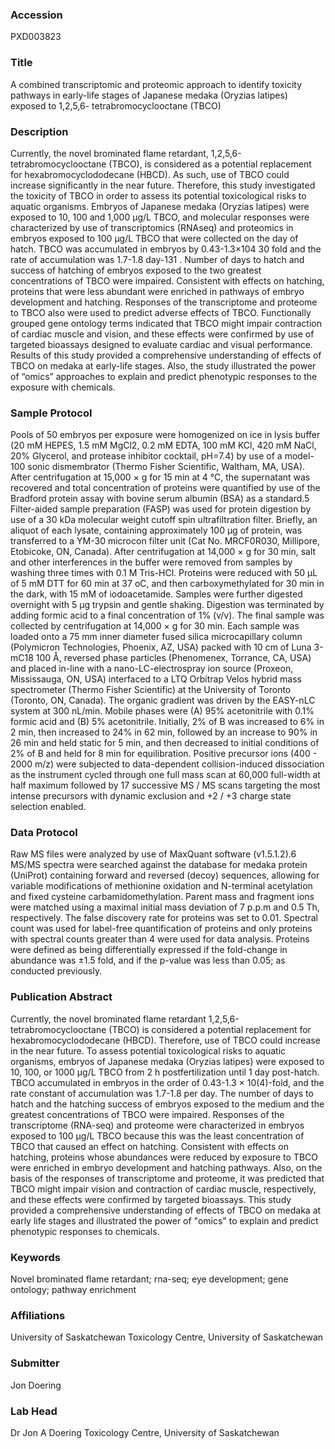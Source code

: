 ### Accession
PXD003823

### Title
A combined transcriptomic and proteomic approach to identify toxicity pathways in early-life stages of Japanese medaka (Oryzias latipes) exposed to 1,2,5,6- tetrabromocyclooctane (TBCO)

### Description
Currently, the novel brominated flame retardant, 1,2,5,6-tetrabromocyclooctane (TBCO), is considered as a potential replacement for hexabromocyclododecane (HBCD). As such, use of TBCO could increase significantly in the near future. Therefore, this study investigated the toxicity of TBCO in order to assess its potential toxicological risks to aquatic organisms. Embryos of Japanese medaka (Oryzias latipes) were exposed to 10, 100 and 1,000 μg/L TBCO, and molecular responses were characterized by use of transcriptomics (RNAseq) and proteomics in embryos exposed to 100 μg/L TBCO that were collected on the day of hatch. TBCO was accumulated in embryos by 0.43-1.3×104 30 fold and the rate of accumulation was 1.7-1.8 day-131 . Number of days to hatch and success of hatching of embryos exposed to the two greatest concentrations of TBCO were impaired. Consistent with effects on hatching, proteins that were less abundant were enriched in pathways of embryo development and hatching. Responses of the transcriptome and proteome to TBCO also were used to predict adverse effects of TBCO. Functionally grouped gene ontology terms indicated that TBCO might impair contraction of cardiac muscle and vision, and these effects were confirmed by use of targeted bioassays designed to evaluate cardiac and visual performance. Results of this study provided a comprehensive understanding of effects of TBCO on medaka at early-life stages. Also, the study illustrated the power of “omics” approaches to explain and predict phenotypic responses to the exposure with chemicals.

### Sample Protocol
Pools of 50 embryos per exposure were homogenized on ice in lysis buffer (20 mM HEPES, 1.5 mM MgCl2, 0.2 mM EDTA, 100 mM KCl, 420 mM NaCl, 20% Glycerol, and protease inhibitor cocktail, pH=7.4) by use of a model-100 sonic dismembrator (Thermo Fisher Scientific, Waltham, MA, USA). After centrifugation at 15,000 × g for 15 min at 4 °C, the supernatant was recovered and total concentration of proteins were quantified by use of the Bradford protein assay with bovine serum albumin (BSA) as a standard.5 Filter-aided sample preparation (FASP) was used for protein digestion by use of a 30 kDa molecular weight cutoff spin ultrafiltration filter. Briefly, an aliquot of each lysate, containing approximately 100 μg of protein, was transferred to a YM-30 microcon filter unit (Cat No. MRCF0R030, Millipore, Etobicoke, ON, Canada). After centrifugation at 14,000 × g for 30 min, salt and other interferences in the buffer were removed from samples by washing three times with 0.1 M Tris-HCl. Proteins were reduced with 50 μL of 5 mM DTT for 60 min at 37 oC, and then carboxymethylated for 30 min in the dark, with 15 mM of iodoacetamide. Samples were further digested overnight with 5 μg trypsin and gentle shaking. Digestion was terminated by adding formic acid to a final concentration of 1% (v/v). The final sample was collected by centrifugation at 14,000 × g for 30 min.  Each sample was loaded onto a 75 mm inner diameter fused silica microcapillary column (Polymicron Technologies, Phoenix, AZ, USA) packed with 10 cm of Luna 3-mC18 100 Å, reversed phase particles (Phenomenex, Torrance, CA, USA) and placed in-line with a nano-LC-electrospray ion source (Proxeon, Mississauga, ON, USA) interfaced to a LTQ Orbitrap Velos hybrid mass spectrometer (Thermo Fisher Scientific) at the University of Toronto (Toronto, ON, Canada). The organic gradient was driven by the EASY-nLC system at 300 nL/min. Mobile phases were (A) 95% acetonitrile with 0.1% formic acid and (B) 5% acetonitrile. Initially, 2% of B was increased to 6% in 2 min, then increased to 24% in 62 min, followed by an increase to 90% in 26 min and held static for 5 min, and then decreased to initial conditions of 2% of B and held for 8 min for equilibration. Positive precursor ions (400 - 2000 m/z) were subjected to data-dependent collision-induced dissociation as the instrument cycled through one full mass scan at 60,000 full-width at half maximum followed by 17 successive MS / MS scans targeting the most intense precursors with dynamic exclusion and +2 / +3 charge state selection enabled.

### Data Protocol
Raw MS files were analyzed by use of MaxQuant software (v1.5.1.2).6 MS/MS spectra were searched against the database for medaka protein (UniProt) containing forward and reversed (decoy) sequences, allowing for variable modifications of methionine oxidation and N-terminal acetylation and fixed cysteine carbamidomethylation. Parent mass and fragment ions were matched using a maximal initial mass deviation of 7 p.p.m and 0.5 Th, respectively. The false discovery rate for proteins was set to 0.01. Spectral count was used for label-free quantification of proteins and only proteins with spectral counts greater than 4 were used for data analysis. Proteins were defined as being differentially expressed if the fold-change in abundance was ±1.5 fold, and if the p-value was less than 0.05; as conducted previously.

### Publication Abstract
Currently, the novel brominated flame retardant 1,2,5,6-tetrabromocyclooctane (TBCO) is considered a potential replacement for hexabromocyclododecane (HBCD). Therefore, use of TBCO could increase in the near future. To assess potential toxicological risks to aquatic organisms, embryos of Japanese medaka (Oryzias latipes) were exposed to 10, 100, or 1000 &#x3bc;g/L TBCO from 2 h postfertilization until 1 day post-hatch. TBCO accumulated in embryos in the order of 0.43-1.3 &#xd7; 10(4)-fold, and the rate constant of accumulation was 1.7-1.8 per day. The number of days to hatch and the hatching success of embryos exposed to the medium and the greatest concentrations of TBCO were impaired. Responses of the transcriptome (RNA-seq) and proteome were characterized in embryos exposed to 100 &#x3bc;g/L TBCO because this was the least concentration of TBCO that caused an effect on hatching. Consistent with effects on hatching, proteins whose abundances were reduced by exposure to TBCO were enriched in embryo development and hatching pathways. Also, on the basis of the responses of transcriptome and proteome, it was predicted that TBCO might impair vision and contraction of cardiac muscle, respectively, and these effects were confirmed by targeted bioassays. This study provided a comprehensive understanding of effects of TBCO on medaka at early life stages and illustrated the power of "omics" to explain and predict phenotypic responses to chemicals.

### Keywords
Novel brominated flame retardant; rna-seq; eye development; gene ontology; pathway enrichment

### Affiliations
University of Saskatchewan
Toxicology Centre, University of Saskatchewan

### Submitter
Jon Doering

### Lab Head
Dr Jon A Doering
Toxicology Centre, University of Saskatchewan



